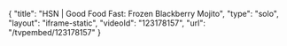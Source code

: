 {
    "title": "HSN | Good Food Fast: Frozen Blackberry Mojito",
    "type": "solo",
    "layout": "iframe-static",
    "videoId": "123178157",
    "url": "\/tvpembed\/123178157"
}